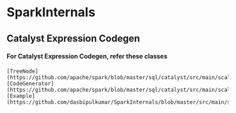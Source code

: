 # SparkInternals

##   Catalyst Expression Codegen  

####    For Catalyst Expression Codegen, refer these classes

    [TreeNode](https://github.com/apache/spark/blob/master/sql/catalyst/src/main/scala/org/apache/spark/sql/catalyst/trees/TreeNode.scala)
    [CodeGenerator](https://github.com/apache/spark/blob/master/sql/catalyst/src/main/scala/org/apache/spark/sql/catalyst/expressions/codegen/CodeGenerator.scala)
    [Example](https://github.com/dasbipulkumar/SparkInternals/blob/master/src/main/scala/com/bipul/catalyst/expresssion/codgen/examples/ExpressionCodeGen.scala)
            
